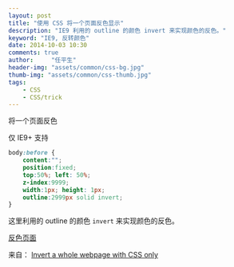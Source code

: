 ```yaml
---
layout: post
title: "使用 CSS 将一个页面反色显示"
description: "IE9 利用的 outline 的颜色 invert 来实现颜色的反色。"
keyword: "IE9, 反转颜色"
date: 2014-10-03 10:30
comments: true
author:     "任平生"
header-img: "assets/common/css-bg.jpg"
thumb-img: "assets/common/css-thumb.jpg"
tags:
    - CSS
    - CSS/trick
---
```


将一个页面反色

仅 IE9+ 支持

```css
body:before { 
	content:"";
	position:fixed;
	top:50%; left: 50%;
	z-index:9999;
	width:1px; height: 1px;
	outline:2999px solid invert;
}
```

这里利用的 outline 的颜色 `invert` 来实现颜色的反色。


<a href="javascript:(function(){var%20style=document.createElement('style');style.innerHTML='body:before%20{content:%22%22;%20position:fixed;%20top:50%25;%20left:50%25;%20z-index:9999;%20width:1px;%20height:%201px;%20outline:2999px%20solid%20invert;%20}';document.body.appendChild(style)})();" class="view-demo">反色页面</a>


来自： [Invert a whole webpage with CSS only](http://lea.verou.me/2011/04/invert-a-whole-webpage-with-css-only/)